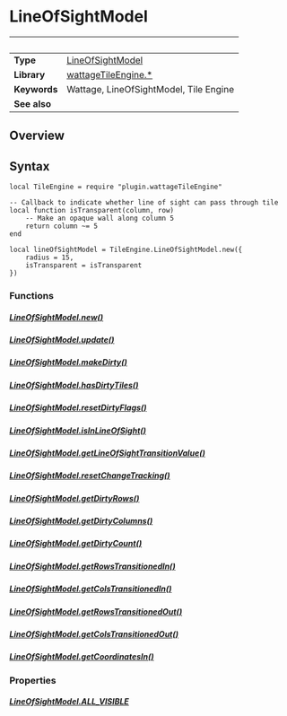 # LineOfSightModel

|                      | &nbsp;
| -------------------- | ---------------------------------------------------------------
| __Type__             | [LineOfSightModel](type_lineOfSightModel.markdown)
| __Library__          | [wattageTileEngine.*](../Readme.markdown)
| __Keywords__         | Wattage, LineOfSightModel, Tile Engine
| __See also__         |

## Overview

## Syntax

	local TileEngine = require "plugin.wattageTileEngine"

	-- Callback to indicate whether line of sight can pass through tile
    local function isTransparent(column, row)
        -- Make an opaque wall along column 5
        return column ~= 5
    end

	local lineOfSightModel = TileEngine.LineOfSightModel.new({
	    radius = 15,
	    isTransparent = isTransparent
	})

### Functions

##### [LineOfSightModel.new()](new.markdown)

##### [LineOfSightModel.update()](update.markdown)

##### [LineOfSightModel.makeDirty()](makeDirty.markdown)

##### [LineOfSightModel.hasDirtyTiles()](hasDirtyTiles.markdown)

##### [LineOfSightModel.resetDirtyFlags()](resetDirtyFlags.markdown)

##### [LineOfSightModel.isInLineOfSight()](isInLineOfSight.markdown)

##### [LineOfSightModel.getLineOfSightTransitionValue()](getLineOfSightTransitionValue.markdown)

##### [LineOfSightModel.resetChangeTracking()](resetChangeTracking.markdown)

##### [LineOfSightModel.getDirtyRows()](getDirtyRows.markdown)

##### [LineOfSightModel.getDirtyColumns()](getDirtyColumns.markdown)

##### [LineOfSightModel.getDirtyCount()](getDirtyCount.markdown)

##### [LineOfSightModel.getRowsTransitionedIn()](getRowsTransitionedIn.markdown)

##### [LineOfSightModel.getColsTransitionedIn()](getColsTransitionedIn.markdown)

##### [LineOfSightModel.getRowsTransitionedOut()](getRowsTransitionedOut.markdown)

##### [LineOfSightModel.getColsTransitionedOut()](getColsTransitionedOut.markdown)

##### [LineOfSightModel.getCoordinatesIn()](getCoordinatesIn.markdown)

### Properties

##### [LineOfSightModel.ALL_VISIBLE](allVisible.markdown)